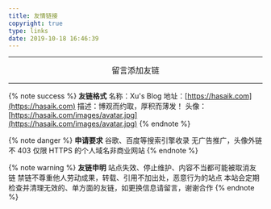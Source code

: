 ```yaml
---
title: 友情链接
copyright: true
type: links
date: 2019-10-18 16:46:39
---
```


***

<div style="text-align:center;font-size: 1.125em;">
    <span class="with-love" id="myheartbeat">
    <i class="fa fa-heartbeat"></i></span>
    留言添加友链
    <span class="with-love" id="myheartbeat">
    <i class="fa fa-heartbeat"></i></span>
</div>
  
***
  
{% note success %}
   <strong>友链格式</strong>
   名称：Xu's Blog
   地址：[https://hasaik.com](https://hasaik.com)
   描述：博观而约取，厚积而薄发！
   头像：[https://hasaik.com/images/avatar.jpg](https://hasaik.com/images/avatar.jpg)
{% endnote %}

{% note danger %}
   <strong>申请要求</strong>
   谷歌、百度等搜索引擎收录
   无广告推广，头像外链不 403
   仅限 HTTPS 的个人域名非商业网站
{% endnote %}

{% note warning %}
   <strong>友链申明</strong>
   站点失效、停止维护、内容不当都可能被取消友链
   禁链不尊重他人劳动成果，转载、引用不加出处，恶意行为的站点
   本站会定期检查并清理无效的、单方面的友链，如更换信息请留言，谢谢合作
{% endnote %}

<style>
.posts-expand .post-body h2::before {
    display: none
}
#links .with-love {
     color: #808080 !important;
 }
</style>
